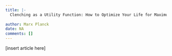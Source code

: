```yaml
---
title: |-
  Clenching as a Utility Function: How to Optimize Your Life for Maximum Anxiety
                 
author: Marx Planck
date: NA
comments: []
---
```


[insert article here]